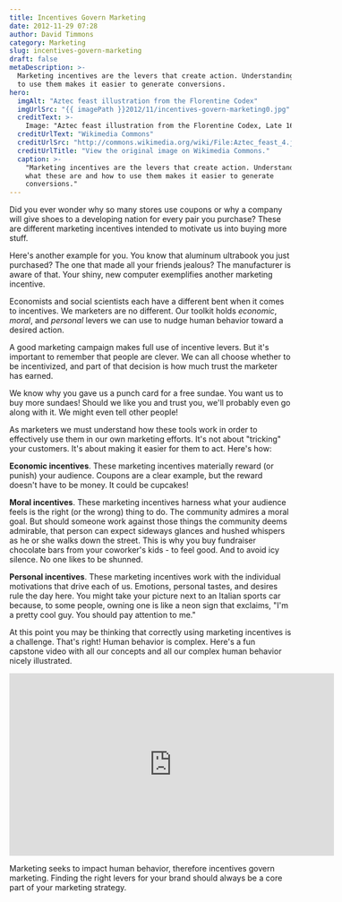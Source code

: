 ```yaml
---
title: Incentives Govern Marketing
date: 2012-11-29 07:28
author: David Timmons
category: Marketing
slug: incentives-govern-marketing
draft: false
metaDescription: >-
  Marketing incentives are the levers that create action. Understanding what these are and how
  to use them makes it easier to generate conversions.
hero:
  imgAlt: "Aztec feast illustration from the Florentine Codex"
  imgUrlSrc: "{{ imagePath }}2012/11/incentives-govern-marketing0.jpg"
  creditText: >-
    Image: "Aztec feast illustration from the Florentine Codex, Late 16th century" courtesy of
  creditUrlText: "Wikimedia Commons"
  creditUrlSrc: "http://commons.wikimedia.org/wiki/File:Aztec_feast_4.jpg"
  creditUrlTitle: "View the original image on Wikimedia Commons."
  caption: >-
    "Marketing incentives are the levers that create action. Understanding
    what these are and how to use them makes it easier to generate
    conversions."
---
```


Did you ever wonder why so many stores use coupons or why a company will
give shoes to a developing nation for every pair you purchase? These are
different marketing incentives intended to motivate us into buying more
stuff.

Here's another example for you. You know that aluminum ultrabook you
just purchased? The one that made all your friends jealous? The
manufacturer is aware of that. Your shiny, new computer exemplifies
another marketing incentive.

Economists and social scientists each have a different bent when it
comes to incentives. We marketers are no different. Our toolkit holds
*economic*, *moral*, and *personal* levers we can use to nudge human
behavior toward a desired action.

A good marketing campaign makes full use of incentive levers. But it's
important to remember that people are clever. We can all choose whether
to be incentivized, and part of that decision is how much trust the
marketer has earned.

We know why you gave us a punch card for a free sundae. You want us to
buy more sundaes! Should we like you and trust you, we'll probably even
go along with it. We might even tell other people!

As marketers we must understand how these tools work in order to
effectively use them in our own marketing efforts. It's not about
"tricking" your customers. It's about making it easier for them to act.
Here's how:

**Economic incentives**. These marketing incentives materially reward
(or punish) your audience. Coupons are a clear example, but the reward
doesn't have to be money. It could be cupcakes!

**Moral incentives**. These marketing incentives harness what your
audience feels is the right (or the wrong) thing to do. The community
admires a moral goal. But should someone work against those things the
community deems admirable, that person can expect sideways glances and
hushed whispers as he or she walks down the street. This is why you buy
fundraiser chocolate bars from your coworker's kids - to feel good. And
to avoid icy silence. No one likes to be shunned.

**Personal incentives**. These marketing incentives work with the
individual motivations that drive each of us. Emotions, personal tastes,
and desires rule the day here. You might take your picture next to an
Italian sports car because, to some people, owning one is like a neon
sign that exclaims, "I'm a pretty cool guy. You should pay attention to
me."

At this point you may be thinking that correctly using marketing
incentives is a challenge. That's right! Human behavior is complex.
Here's a fun capstone video with all our concepts and all our complex
human behavior nicely illustrated.

<iframe width="580" height="326"
        src="http://www.youtube.com/embed/osUwukXSd0k?rel=0"
        frameborder="0" allowfullscreen></iframe>

Marketing seeks to impact human behavior, therefore incentives govern
marketing. Finding the right levers for your brand should always be a
core part of your marketing strategy.
